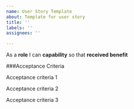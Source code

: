 ```yaml
---
name: User Story Template
about: Template for user story
title: ''
labels: ''
assignees: ''

---
```


As a **role** I can **capability** so that **received benefit**

###Acceptance Criteria

Acceptance criteria 1

Acceptance criteria 2

Acceptance criteria 3
